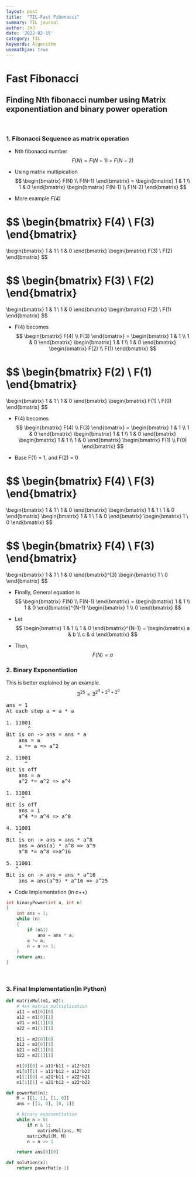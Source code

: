 ```yaml
---
layout: post
title:  "TIL-Fast Fibonacci"
summary: TIL journal
author: JHJ
date: '2022-02-15'
category: TIL
keywords: Algorithm
usemathjax: true
--- 
```


# Fast Fibonacci
## Finding Nth fibonacci number using Matrix exponentiation and binary power operation 
<br>  

### 1. Fibonacci Sequence as matrix operation  
-  Nth fibonacci number  
$$ F(N) = F(N-1) + F(N-2)$$

- Using matrix multipication
$$ 
\begin{bmatrix}  F(N) \\ F(N-1) \end{bmatrix}
=
 \begin{bmatrix}  1 & 1 \\ 1 & 0 \end{bmatrix}
\begin{bmatrix}  F(N-1) \\ F(N-2) \end{bmatrix} 
$$

- More example _F(4)_ <br>


$$
\begin{bmatrix}  F(4) \\ F(3) \end{bmatrix}
=
 \begin{bmatrix}  1 & 1 \\ 1 & 0 \end{bmatrix}
\begin{bmatrix}  F(3) \\ F(2) \end{bmatrix} 
$$
 
$$
\begin{bmatrix}  F(3) \\ F(2) \end{bmatrix}
=
 \begin{bmatrix}  1 & 1 \\ 1 & 0 \end{bmatrix}
\begin{bmatrix}  F(2) \\ F(1) \end{bmatrix} 
$$

- F(4) becomes
$$
\begin{bmatrix}  F(4) \\ F(3) \end{bmatrix}
=
 \begin{bmatrix}  1 & 1 \\ 1 & 0 \end{bmatrix}
 \begin{bmatrix}  1 & 1 \\ 1 & 0 \end{bmatrix}
\begin{bmatrix}  F(2) \\ F(1) \end{bmatrix} 
$$

$$
\begin{bmatrix}  F(2) \\ F(1) \end{bmatrix}
=
 \begin{bmatrix}  1 & 1 \\ 1 & 0 \end{bmatrix}
\begin{bmatrix}  F(1) \\ F(0) \end{bmatrix} 
$$

- F(4) becomes
$$
\begin{bmatrix}  F(4) \\ F(3) \end{bmatrix}
=
 \begin{bmatrix}  1 & 1 \\ 1 & 0 \end{bmatrix}
 \begin{bmatrix}  1 & 1 \\ 1 & 0 \end{bmatrix}
 \begin{bmatrix}  1 & 1 \\ 1 & 0 \end{bmatrix}
\begin{bmatrix}  F(1) \\ F(0) \end{bmatrix} 
$$

- Base F(1) = 1, and F(2) = 0 <br>
  
$$
\begin{bmatrix}  F(4) \\ F(3) \end{bmatrix}
=
 \begin{bmatrix}  1 & 1 \\ 1 & 0 \end{bmatrix}
 \begin{bmatrix}  1 & 1 \\ 1 & 0 \end{bmatrix}
 \begin{bmatrix}  1 & 1 \\ 1 & 0 \end{bmatrix}
\begin{bmatrix}  1 \\ 0 \end{bmatrix} 
$$

$$
\begin{bmatrix}  F(4) \\ F(3) \end{bmatrix}
=
 \begin{bmatrix}  1 & 1 \\ 1 & 0 \end{bmatrix}^{3}
\begin{bmatrix}  1 \\ 0 \end{bmatrix} 
$$

- Finally, General equation is
$$
\begin{bmatrix}  F(N) \\ F(N-1) \end{bmatrix}
=
 \begin{bmatrix}  1 & 1 \\ 1 & 0 \end{bmatrix}^{N-1}
\begin{bmatrix}  1 \\ 0 \end{bmatrix} 
$$

- Let
$$
 \begin{bmatrix}  1 & 1 \\ 1 & 0 \end{bmatrix}^{N-1}
=
 \begin{bmatrix}  a & b \\ c & d \end{bmatrix}
$$

- Then,
$$ F(N) = a$$
### 2. Binary Exponentiation
This is better explained by an example.
$$ 3^{25} = 3^{2^4 + 2^3 + 2^0} $$

<pre>
ans = 1
At each step a = a * a

1. 11001
       ^
Bit is on -> ans = ans * a
    ans = a
    a *= a => a^2

2. 11001
      ^
Bit is off 
    ans = a
    a^2 *= a^2 => a^4

1. 11001
     ^
Bit is off
    ans = 1
    a^4 *= a^4 => a^8

4. 11001
    ^
Bit is on -> ans = ans * a^8
    ans = ans(a) * a^8 => a^9
    a^8 *= a^8 =>a^16

5. 11001
   ^
Bit is on -> ans = ans * a^16
    ans = ans(a^9) * a^16 => a^25
</pre>
- Code Implementation (in c++)
```c++
int binaryPower(int a, int n)
{
    int ans = 1;
    while (n)
    {
        if (n&1)
            ans = ans * a;
        a *= a;
        n = n >> 1; 
    }
    return ans;
}
```   
<br>  

### 3. Final Implementation(in Python)
```python
def matrixMul(m1, m2):
    # 4x4 matrix multiplication
    a11 = m1[0][0]
    a12 = m1[0][1]
    a21 = m1[1][0]
    a22 = m1[1][1]
    
    b11 = m2[0][0]
    b12 = m2[0][1]
    b21 = m2[1][0]
    b22 = m2[1][1]

    m1[0][0] = a11*b11 + a12*b21
    m1[0][1] = a11*b12 + a12*b22
    m1[1][0] = a21*b11 + a22*b21
    m1[1][1] = a21*b12 + a22*b22

def powerMat(n):
	M = [[1, 1], [1, 0]]
	ans = [[1, 0], [0, 1]]

	# binary exponentiation
	while n > 0:
		if n & 1:
			matrixMul(ans, M)
		matrixMul(M, M)
		n = n >> 1

	return ans[0][0]

def solution(x):
	return powerMat(x-1)

```

  